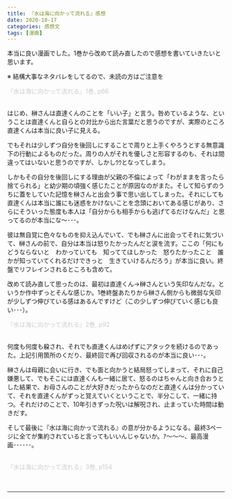 ```yaml
---
title: 『水は海に向かって流れる』感想
date: 2020-10-17
categories: 感想文
tags: [漫画]
---
```


本当に良い漫画でした。1巻から改めて読み直したので感想を書いていきたいと思います。

※ 結構大事なネタバレをしてるので、未読の方はご注意を　



<img src="https://firebasestorage.googleapis.com/v0/b/hukurouo.appspot.com/o/image%2Frapture_20201017015847.png?alt=media&token=82d9e855-1872-4088-8dd1-f7caa919c723" alt="" width="">

<br>
<font color="#CCCCCC">『水は海に向かって流れる』1巻, p66</font>
<br><br>

はじめ、榊さんは直達くんのことを「いい子」と言う。咎めているような、ということは直達くんと自らとの対比から出た言葉だと思うのですが、実際のところ直達くんは本当に良い子に見える。

でもそれは少しずつ自分を後回しにすることで周りと上手くやろうとする無意識下の行動によるものだった。周りの人がそれを優しさと形容するのも、それは間違ってはいないと思うのですが、しかしｳｳとなってしまう。

しかもその自分を後回しにする理由が父親の不倫によって「わがままを言ったら捨てられる」と幼少期の頃強く感じたことが原因なのがまた。そして知らずのうちに蓋をしていた記憶を榊さんと出会う事で思い出してしまった。それにしても直達くんは本当に誰にも迷惑をかけないことを念頭においてある感じがあり、さらにそういった態度も本人は「自分からも相手からも逃げてるだけなんだ」と思ってるのが本当にな～･･･。

彼は無自覚に色々なものを抑え込んでいて、でも榊さんに出会ってそれに気づいて、榊さんの前で、自分は本当は怒りたかったんだと涙を流す。ここの「何にもどうならないと　わかっていても　知っててほしかった　怒りたかったこと　誰かが知っていてくれるだけできっと　生きていけるんだろう」が本当に良い。終盤でリフレインされるところも含めて。

改めて読み直して思ったのは、最初は直達くん→榊さんという矢印なんだな。というか作中ずっとそんな感じか。1巻終盤あたりから榊さん側からも微弱な矢印が少しずつ伸びている感はあるんですけど（この少しずつ伸びていく感じも良い･･･）。

<img src="https://firebasestorage.googleapis.com/v0/b/hukurouo.appspot.com/o/image%2Frapture_20201017023021.png?alt=media&token=5143fcdf-a31a-4542-9b2a-bb22c5399df2" alt="" width="">

<br>
<font color="#CCCCCC">『水は海に向かって流れる』2巻, p92</font>
<br><br>

何度も何度も躱され、それでも直達くんはめげずにアタックを続けるのであった。上記引用箇所のくだり、最終回で再び回収されるのが本当に良い･･･。

榊さんは母親に会いに行き、でも面と向かうと結局怒ってしまって、それに自己嫌悪して、でもそこには直達くんも一緒に居て、怒るのはちゃんと向き合おうとした結果で、お母さんのことが大好きだったからなのだと直達くんは分かっていて、それを直達くんがずっと覚えていくということで、半分こして、一緒に持つ。それだけのことで、10年引きずった呪いは解呪され、止まっていた時間は動きだす。

そして最後に『水は海に向かって流れる』の意が分かるようになる。最終3ページに全てが集約されていると言ってもいいんじゃないか。ｱ～～～、最高漫画･･････。

<br>



<img src="https://firebasestorage.googleapis.com/v0/b/hukurouo.appspot.com/o/image%2Frapture_20201017123125.png?alt=media&token=5b2f7f4a-f2b4-4413-9459-00ee8c09fc47" alt="" width="">

<br>
<font color="#CCCCCC">『水は海に向かって流れる』3巻, p154</font>
<br><br>



<br>

<hr>





